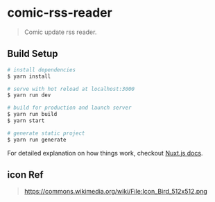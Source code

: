 # comic-rss-reader

> Comic update rss reader.

## Build Setup

``` bash
# install dependencies
$ yarn install

# serve with hot reload at localhost:3000
$ yarn run dev

# build for production and launch server
$ yarn run build
$ yarn start

# generate static project
$ yarn run generate
```

For detailed explanation on how things work, checkout [Nuxt.js docs](https://nuxtjs.org).


## icon Ref 
> https://commons.wikimedia.org/wiki/File:Icon_Bird_512x512.png

